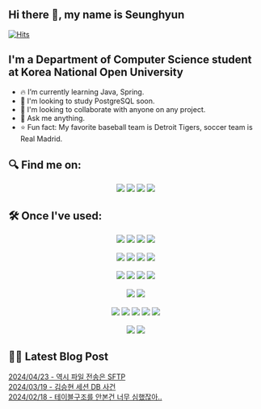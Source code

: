 

## Hi there 👋, my name is Seunghyun

[![Hits](https://hits.seeyoufarm.com/api/count/incr/badge.svg?url=https%3A%2F%2Fgithub.com%2FimseunghyunK&count_bg=%23CEB0BB&title_bg=%23555555&icon=&icon_color=%23E7E7E7&title=hits&edge_flat=false)](https://hits.seeyoufarm.com)

## I'm a Department of Computer Science student at Korea National Open University

- 🔥 I’m currently learning Java, Spring.
- 🌱 I'm looking to study PostgreSQL soon.
- 👥 I'm looking to collaborate with anyone on any project.
- 💬 Ask me anything.
- ⭐️ Fun fact: My favorite baseball team is Detroit Tigers, soccer team is Real Madrid.

## 🔍 Find me on:

<p align="center">
  <a href="https://kmseunh.github.io/"><img src="https://img.shields.io/badge/Tech Blog-000000?style=for-the-badge&logo=GitHub&logoColor=white&link=https://kmseunh.github.io/"/></a>
  <a href="mailto:tmdgus8779@gmail.com"><img src="https://img.shields.io/badge/Gmail-d14836?style=for-the-badge&logo=Gmail&logoColor=white&link=mailto:tmdgus8779@gmail.com"/></a>
  <a href="https://www.instagram.com/dev.hvun/"><img src="https://img.shields.io/badge/instagram-E4405F?style=for-the-badge&logo=instagram&logoColor=white&link=https://www.instagram.com/dev.hvun/"/></a>
  <a href="https://www.linkedin.com/in/seunghyun-kim-250b562a6/"><img src="https://img.shields.io/badge/LinkedIn-0A66C2?style=for-the-badge&logo=Linkedin&logoColor=white&link=https://www.linkedin.com/in/seunghyun-kim-250b562a6/"/></a>
</p>

## 🛠️ Once I've used:

<div align="center">
  <img src="https://img.shields.io/badge/css3-1572B6?style=for-the-badge&logo=css3&logoColor=white">
  <img src="https://img.shields.io/badge/html5-E34F26?style=for-the-badge&logo=html5&logoColor=white">
  <img src="https://img.shields.io/badge/bootstrap-7952B3?style=for-the-badge&logo=bootstrap&logoColor=white">
  <img src="https://img.shields.io/badge/tailwindcss-06B6D4?style=for-the-badge&logo=tailwindcss&logoColor=white">
</div>
&nbsp;
<div align="center">
  <img src="https://img.shields.io/badge/JavaScript-F7DF1E?style=for-the-badge&logo=JavaScript&logoColor=white">
  <img src="https://img.shields.io/badge/jquery-0769AD?style=for-the-badge&logo=jquery&logoColor=white">
  <img src="https://img.shields.io/badge/svelteKit-FF3E00?style=for-the-badge&logo=svelte&logoColor=white">
  <img src="https://img.shields.io/badge/typescript-3178C6?style=for-the-badge&logo=typescript&logoColor=white">
</div>
&nbsp;
<div align="center">
  <img src="https://img.shields.io/badge/Java-007396?style=for-the-badge&logo=openjdk&logoColor=white">
  <img src="https://img.shields.io/badge/Python-3776AB?style=for-the-badge&logo=Python&logoColor=white">
  <img src="https://img.shields.io/badge/fastapi-009688?style=for-the-badge&logo=fastapi&logoColor=white">
  <img src="https://img.shields.io/badge/Flask-000000?style=for-the-badge&logo=Flask&logoColor=white">
</div>
&nbsp;
<div align="center">
  <img src="https://img.shields.io/badge/MariaDB-003545?style=for-the-badge&logo=MariaDB&logoColor=white">
  <img src="https://img.shields.io/badge/postgresql-4169E1?style=for-the-badge&logo=postgresql&logoColor=white">
</div>
&nbsp;
<div align="center">
  <img src="https://img.shields.io/badge/dbeaver-382923?style=for-the-badge&logo=dbeaver&logoColor=white">
  <img src="https://img.shields.io/badge/git-F05032?style=for-the-badge&logo=git&logoColor=white">
  <img src="https://img.shields.io/badge/GitHub-181717?style=for-the-badge&logo=GitHub&logoColor=white">
  <img src="https://img.shields.io/badge/Vim-019733?style=for-the-badge&logo=Vim&logoColor=white">
  <img src="https://img.shields.io/badge/Visual Studio Code-007ACC?style=for-the-badge&logo=Visual Studio Code&logoColor=white">
</div>
&nbsp;
<div align="center">
  <img src="https://img.shields.io/badge/macos-000000?style=for-the-badge&logo=macos&logoColor=white">
  <img src="https://img.shields.io/badge/Ubuntu-E95420?style=for-the-badge&logo=Ubuntu&logoColor=white">
</div>

## ✍🏻 Latest Blog Post

[2024/04/23 - 역시 파일 전송은 SFTP](https://kmseunh.github.io/post/2024-04-23-mac/) <br/>
[2024/03/19 - 김승현 세션 DB 사건](https://kmseunh.github.io/post/2024-03-19-session-db-incident/) <br/>
[2024/02/18 - 테이블구조를 안본건 너무 심했잖아..](https://kmseunh.github.io/post/2024-02-18-need-to-understand-the-structure-of-database-tables/) <br/>
